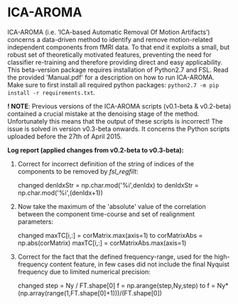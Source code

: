 # ICA-AROMA
ICA-AROMA (i.e. ‘ICA-based Automatic Removal Of Motion Artifacts’) concerns a data-driven method to identify and remove motion-related independent components from fMRI data. To that end it exploits a small, but robust set of theoretically motivated features, preventing the need for classifier re-training and therefore providing direct and easy applicability. This beta-version package requires installation of Python2.7 and FSL. Read the provided 'Manual.pdf' for a description on how to run ICA-AROMA. Make sure to first install all required python packages: `python2.7 -m pip install -r requirements.txt`.

**! NOTE**: Previous versions of the ICA-AROMA scripts (v0.1-beta & v0.2-beta) contained a crucial mistake at the denoising stage of the method. Unfortunately this means that the output of these scripts is incorrect! The issue is solved in version v0.3-beta onwards. It concerns the Python scripts uploaded before the 27th of April 2015.

**Log report (applied changes from v0.2-beta to v0.3-beta):**

1) Correct for incorrect definition of the string of indices of the components to be removed by *fsl_regfilt*:

	changed   denIdxStr = np.char.mod('%i',denIdx)
	to        denIdxStr = np.char.mod('%i',(denIdx+1))
2) Now take the maximum of the 'absolute' value of the correlation between the component time-course and set of realignment parameters: 

	changed   maxTC[i,:] = corMatrix.max(axis=1)
	to        corMatrixAbs = np.abs(corMatrix)
              maxTC[i,:] = corMatrixAbs.max(axis=1)
3) Correct for the fact that the defined frequency-range, used for the high-frequency content feature, in few cases did not include the final Nyquist frequency due to limited numerical precision:

	changed   step = Ny / FT.shape[0]
	          f = np.arange(step,Ny,step)
	to        f = Ny*(np.array(range(1,FT.shape[0]+1)))/(FT.shape[0])
